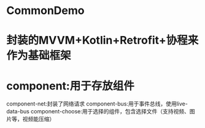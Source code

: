 # CommonDemo
# 封装的MVVM+Kotlin+Retrofit+协程来作为基础框架
# component:用于存放组件
  component-net:封装了网络请求
  component-bus:用于事件总线，使用live-data-bus
  component-choose:用于选择的组件，包含选择文件（支持视频、图片等，视频能压缩）
